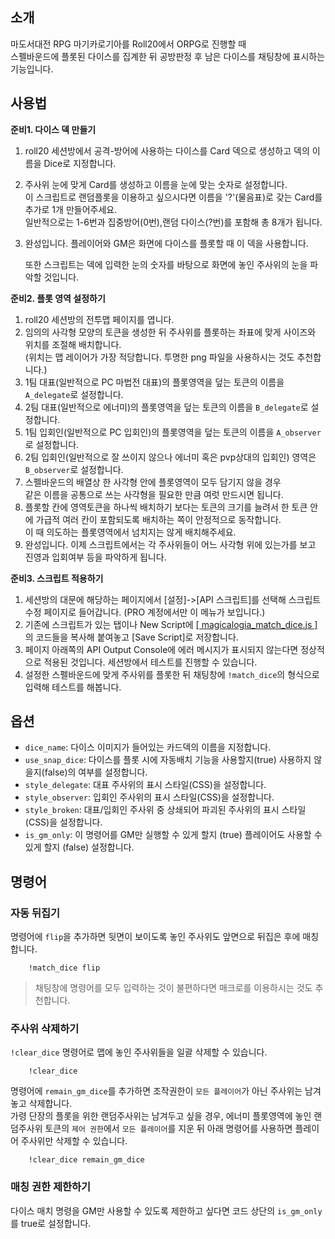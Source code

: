 ## 소개
마도서대전 RPG 마기카로기아를 Roll20에서 ORPG로 진행할 때  
스펠바운드에 플롯된 다이스를 집계한 뒤 공방판정 후 남은 다이스를 채팅창에 표시하는 기능입니다.

## 사용법

**준비1. 다이스 덱 만들기**
1. roll20 세션방에서 공격-방어에 사용하는 다이스를 Card 덱으로 생성하고 덱의 이름을 Dice로 지정합니다.
2. 주사위 눈에 맞게 Card를 생성하고 이름을 눈에 맞는 숫자로 설정합니다.  
   이 스크립트로 랜덤플롯을 이용하고 싶으시다면 이름을 '?'(물음표)로 갖는 Card를 추가로 1개 만들어주세요.  
   일반적으로는 1-6번과 집중방어(0번),랜덤 다이스(?번)를 포함해 총 8개가 됩니다.
3. 완성입니다. 플레이어와 GM은 화면에 다이스를 플롯할 때 이 덱을 사용합니다.

   또한 스크립트는 덱에 입력한 눈의 숫자를 바탕으로 화면에 놓인 주사위의 눈을 파악할 것입니다.


**준비2. 플롯 영역 설정하기**

1. roll20 세션방의 전투맵 페이지를 엽니다.
2. 임의의 사각형 모양의 토큰을 생성한 뒤 주사위를 플롯하는 좌표에 맞게 사이즈와 위치를 조절해 배치합니다.  
   (위치는 맵 레이어가 가장 적당합니다. 투명한 png 파일을 사용하시는 것도 추천합니다.)
3. 1팀 대표(일반적으로 PC 마법전 대표)의 플롯영역을 덮는 토큰의 이름을 `A_delegate`로 설정합니다.
4. 2팀 대표(일반적으로 에너미)의 플롯영역을 덮는 토큰의 이름을 `B_delegate`로 설정합니다.
5. 1팀 입회인(일반적으로 PC 입회인)의 플롯영역을 덮는 토큰의 이름을 `A_observer`로 설정합니다.
6. 2팀 입회인(일반적으로 잘 쓰이지 않으나 에너미 혹은 pvp상대의 입회인) 영역은 `B_observer`로 설정합니다.
7. 스펠바운드의 배열상 한 사각형 안에 플롯영역이 모두 담기지 않을 경우  
   같은 이름을 공통으로 쓰는 사각형을 필요한 만큼 여럿 만드시면 됩니다.
8. 플롯할 칸에 영역토큰을 하나씩 배치하기 보다는 토큰의 크기를 늘려서 한 토큰 안에 가급적 여러 칸이 포함되도록 배치하는 쪽이 안정적으로 동작합니다.  
   이 때 의도하는 플롯영역에서 넘치지는 않게 배치해주세요.
9. 완성입니다. 이제 스크립트에서는 각 주사위들이 어느 사각형 위에 있는가를 보고 진영과 입회여부 등을 파악하게 됩니다.

**준비3. 스크립트 적용하기**
1. 세션방의 대문에 해당하는 페이지에서 [설정]->[API 스크립트]를 선택해 스크립트 수정 페이지로 들어갑니다. (PRO 계정에서만 이 메뉴가 보입니다.)
2. 기존에 스크립트가 있는 탭이나 New Script에 [[ magicalogia_match_dice.js ]](https://github.com/kibkibe/roll20-api-scripts/blob/master/magicalogia_match_dice/magicalogia_match_dice.js)의 코드들을 복사해 붙여놓고 [Save Script]로 저장합니다. 
3. 페이지 아래쪽의 API Output Console에 에러 메시지가 표시되지 않는다면 정상적으로 적용된 것입니다. 세션방에서 테스트를 진행할 수 있습니다.
4. 설정한 스펠바운드에 맞게 주사위를 플롯한 뒤 채팅창에 `!match_dice`의 형식으로 입력해 테스트를 해봅니다.
	
## 옵션
- `dice_name`: 다이스 이미지가 들어있는 카드덱의 이름을 지정합니다.
- `use_snap_dice`: 다이스를 플롯 시에 자동배치 기능을 사용할지(true) 사용하지 않을지(false)의 여부를 설정합니다.
- `style_delegate`: 대표 주사위의 표시 스타일(CSS)을 설정합니다.
- `style_observer`: 입회인 주사위의 표시 스타일(CSS)을 설정합니다.
- `style_broken`: 대표/입회인 주사위 중 상쇄되어 파괴된 주사위의 표시 스타일(CSS)을 설정합니다.
- `is_gm_only`: 이 명령어를 GM만 실행할 수 있게 할지 (true) 플레이어도 사용할 수 있게 할지 (false) 설정합니다.

## 명령어
### 자동 뒤집기
명령어에 `flip`을 추가하면 뒷면이 보이도록 놓인 주사위도 앞면으로 뒤집은 후에 매칭합니다.

		!match_dice flip

> 채팅창에 명령어를 모두 입력하는 것이 불편하다면 매크로를 이용하시는 것도 추천합니다.

### 주사위 삭제하기
`!clear_dice` 명령어로 맵에 놓인 주사위들을 일괄 삭제할 수 있습니다.

		!clear_dice

명령어에 `remain_gm_dice`를 추가하면 조작권한이 `모든 플레이어`가 아닌 주사위는 남겨놓고 삭제합니다.    
가령 단장의 플롯을 위한 랜덤주사위는 남겨두고 싶을 경우, 에너미 플롯영역에 놓인 랜덤주사위 토큰의 `제어 권한`에서 `모든 플레이어`를 지운 뒤 아래 명령어를 사용하면 플레이어 주사위만 삭제할 수 있습니다.

		!clear_dice remain_gm_dice

### 매칭 권한 제한하기
다이스 매치 명령을 GM만 사용할 수 있도록 제한하고 싶다면 코드 상단의 `is_gm_only`를 true로 설정합니다.